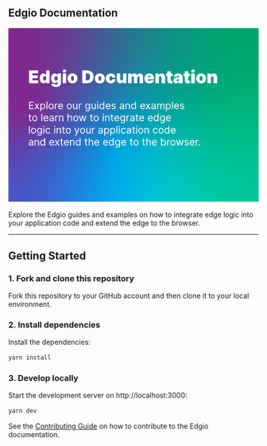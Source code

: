 ## Edgio Documentation

<div align="center">
  <img src=".github/docs.ogimage.png" alt="Edgio Documentation" />
</div>

Explore the Edgio guides and examples on how to integrate edge
logic into your application code and extend the edge to the browser.

---

## Getting Started

### 1. Fork and clone this repository

Fork this repository to your GitHub account and then clone it to your local environment.

### 2. Install dependencies

Install the dependencies:

```bash
yarn install
```

### 3. Develop locally

Start the development server on http://localhost:3000:

```bash
yarn dev
```

See the [Contributing Guide](https://docs.edg.io/guides/contributing#how-to-contribute) on how to contribute to the Edgio documentation.
